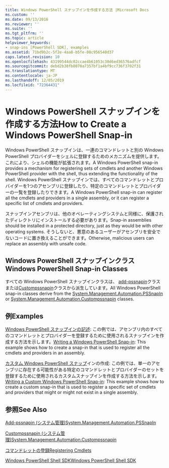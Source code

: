 ```yaml
---
title: Windows PowerShell スナップインを作成する方法 |Microsoft Docs
ms.custom: ''
ms.date: 09/13/2016
ms.reviewer: ''
ms.suite: ''
ms.tgt_pltfrm: ''
ms.topic: article
helpviewer_keywords:
- snap-ins [PowerShell SDK], examples
ms.assetid: 71bd9b2c-5f2e-4aa8-b5fe-08c956540d37
caps.latest.revision: 10
ms.openlocfilehash: 43199544dc02ccae4b61053c30d6ed36576adfcf
ms.sourcegitcommit: debd2b38fb8070a7357bf1a4bf9cc736f3702f31
ms.translationtype: MT
ms.contentlocale: ja-JP
ms.lasthandoff: 12/05/2019
ms.locfileid: "72364431"
---
```

# <a name="how-to-create-a-windows-powershell-snap-in"></a><span data-ttu-id="95e3f-102">Windows PowerShell スナップインを作成する方法</span><span class="sxs-lookup"><span data-stu-id="95e3f-102">How to Create a Windows PowerShell Snap-in</span></span>

<span data-ttu-id="95e3f-103">Windows PowerShell スナップインは、一連のコマンドレットと別の Windows PowerShell プロバイダーをシェルに登録するためのメカニズムを提供します。これにより、シェルの機能が拡張されます。</span><span class="sxs-lookup"><span data-stu-id="95e3f-103">A Windows PowerShell snap-in provides a mechanism for registering sets of cmdlets and another Windows PowerShell provider with the shell, thus extending the functionality of the shell.</span></span> <span data-ttu-id="95e3f-104">Windows PowerShell スナップインでは、すべてのコマンドレットとプロバイダーを1つのアセンブリに登録したり、特定のコマンドレットとプロバイダーの一覧を登録したりできます。</span><span class="sxs-lookup"><span data-stu-id="95e3f-104">A Windows PowerShell snap-in can register all the cmdlets and providers in a single assembly, or it can register a specific list of cmdlets and providers.</span></span>

<span data-ttu-id="95e3f-105">スナップインアセンブリは、他のオペレーティングシステムと同様に、保護されたディレクトリにインストールする必要があります。</span><span class="sxs-lookup"><span data-stu-id="95e3f-105">Snap-in assemblies should be installed in a protected directory, just as they would be with other operating systems.</span></span> <span data-ttu-id="95e3f-106">そうしないと、悪意のあるユーザーがアセンブリを安全でないコードに置き換えることができます。</span><span class="sxs-lookup"><span data-stu-id="95e3f-106">Otherwise, malicious users can replace an assembly with unsafe code.</span></span>

## <a name="windows-powershell-snap-in-classes"></a><span data-ttu-id="95e3f-107">Windows PowerShell スナップインクラス</span><span class="sxs-lookup"><span data-stu-id="95e3f-107">Windows PowerShell Snap-in Classes</span></span>

<span data-ttu-id="95e3f-108">すべての Windows PowerShell スナップインクラスは、 [add-pssnapin](/dotnet/api/System.Management.Automation.PSSnapIn)クラスまたは[Custompssnapin](/dotnet/api/System.Management.Automation.CustomPSSnapIn)クラスから派生しています。</span><span class="sxs-lookup"><span data-stu-id="95e3f-108">All Windows PowerShell snap-in classes derive from the [System.Management.Automation.PSSnapIn](/dotnet/api/System.Management.Automation.PSSnapIn) or [System.Management.Automation.Custompssnapin](/dotnet/api/System.Management.Automation.CustomPSSnapIn) classes.</span></span>

## <a name="examples"></a><span data-ttu-id="95e3f-109">例</span><span class="sxs-lookup"><span data-stu-id="95e3f-109">Examples</span></span>

<span data-ttu-id="95e3f-110">[Windows PowerShell スナップインの記述](./writing-a-windows-powershell-snap-in.md): この例では、アセンブリ内のすべてのコマンドレットとプロバイダーを登録するために使用されるスナップインを作成する方法を示します。</span><span class="sxs-lookup"><span data-stu-id="95e3f-110">[Writing a Windows PowerShell Snap-in](./writing-a-windows-powershell-snap-in.md): This example shows how to create a snap-in that is used to register all the cmdlets and providers in an assembly.</span></span>

<span data-ttu-id="95e3f-111">[カスタム Windows PowerShell スナップ](./writing-a-custom-windows-powershell-snap-in.md)インの作成: この例では、単一のアセンブリに存在する可能性がある特定のコマンドレットとプロバイダーのセットを登録するために使用されるカスタムスナップインを作成する方法を示します。</span><span class="sxs-lookup"><span data-stu-id="95e3f-111">[Writing a Custom Windows PowerShell Snap-in](./writing-a-custom-windows-powershell-snap-in.md): This example shows how to create a custom snap-in that is used to register a specific set of cmdlets and providers that might or might not exist in a single assembly.</span></span>

## <a name="see-also"></a><span data-ttu-id="95e3f-112">参照</span><span class="sxs-lookup"><span data-stu-id="95e3f-112">See Also</span></span>

[<span data-ttu-id="95e3f-113">Add-pssnapin (システム管理)</span><span class="sxs-lookup"><span data-stu-id="95e3f-113">System.Management.Automation.PSSnapIn</span></span>](/dotnet/api/System.Management.Automation.PSSnapIn)

[<span data-ttu-id="95e3f-114">Custompssnapin (システム管理)</span><span class="sxs-lookup"><span data-stu-id="95e3f-114">System.Management.Automation.Custompssnapin</span></span>](/dotnet/api/System.Management.Automation.CustomPSSnapIn)

[<span data-ttu-id="95e3f-115">コマンドレットの登録</span><span class="sxs-lookup"><span data-stu-id="95e3f-115">Registering Cmdlets</span></span>](./registering-cmdlets.md)

[<span data-ttu-id="95e3f-116">Windows PowerShell Shell SDK</span><span class="sxs-lookup"><span data-stu-id="95e3f-116">Windows PowerShell Shell SDK</span></span>](../windows-powershell-reference.md)
